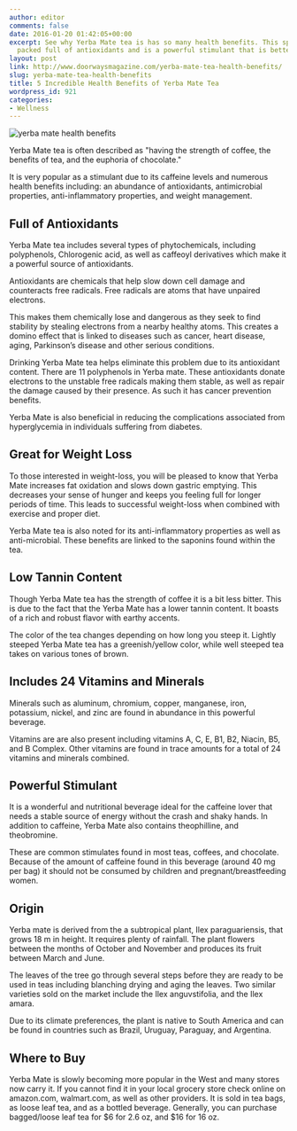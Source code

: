 ```yaml
---
author: editor
comments: false
date: 2016-01-20 01:42:05+00:00
excerpt: See why Yerba Mate tea is has so many health benefits. This special tea is
  packed full of antioxidants and is a powerful stimulant that is better than coffee.
layout: post
link: http://www.doorwaysmagazine.com/yerba-mate-tea-health-benefits/
slug: yerba-mate-tea-health-benefits
title: 5 Incredible Health Benefits of Yerba Mate Tea
wordpress_id: 921
categories:
- Wellness
---
```


![yerba mate health benefits](http://www.doorwaysmagazine.com/wp-content/uploads/yerba_mate_health_benefits.jpg)

Yerba Mate tea is often described as "having the strength of coffee, the benefits of tea, and the euphoria of chocolate."  

It is very popular as a stimulant due to its caffeine levels and numerous health benefits including: an abundance of antioxidants, antimicrobial properties, anti-inflammatory properties, and weight management. 



## Full of Antioxidants



Yerba Mate tea includes several types of phytochemicals, including polyphenols, Chlorogenic acid, as well as caffeoyl derivatives which make it a powerful source of antioxidants. 

Antioxidants are chemicals that help slow down cell damage and counteracts free radicals. Free radicals are atoms that have unpaired electrons.

This makes them chemically lose and dangerous as they seek to find stability by stealing electrons from a nearby healthy atoms. This creates a domino effect that is linked to diseases such as cancer, heart disease, aging, Parkinson’s disease and other serious conditions. 

Drinking Yerba Mate tea helps eliminate this problem due to its antioxidant content.  There are 11 polyphenols in Yerba mate. These antioxidants donate electrons to the unstable free radicals making them stable, as well as repair the damage caused by their presence. As such it has cancer prevention benefits. 

Yerba Mate is also beneficial in reducing the complications associated from hyperglycemia in individuals suffering from diabetes. 



## Great for Weight Loss


  
To those interested in weight-loss, you will be pleased to know that Yerba Mate increases fat oxidation and slows down gastric emptying. This decreases your sense of hunger and keeps you feeling full for longer periods of time. This leads to successful weight-loss when combined with exercise and proper diet. 

Yerba Mate tea is also noted for its anti-inflammatory properties as well as anti-microbial. These benefits are linked to the saponins found within the tea. 



## Low Tannin Content



Though Yerba Mate tea has the strength of coffee it is a bit less bitter. This is due to the fact that the Yerba Mate has a lower tannin content. It boasts of a rich and robust flavor with earthy accents.

The color of the tea changes depending on how long you steep it. Lightly steeped Yerba Mate tea has a greenish/yellow color, while well steeped tea takes on various tones of brown. 



## Includes 24 Vitamins and Minerals



Minerals such as aluminum, chromium, copper, manganese, iron, potassium, nickel, and zinc are found in abundance in this powerful beverage. 

Vitamins are are also present including vitamins A, C, E, B1, B2, Niacin, B5, and B Complex. Other vitamins are found in trace amounts for a total of 24 vitamins and minerals combined. 



## Powerful Stimulant



It is a wonderful and nutritional beverage ideal for the caffeine lover that needs a stable source of energy without the crash and shaky hands. In addition to caffeine, Yerba Mate also contains theophilline, and theobromine. 

These are common stimulates found in most teas, coffees, and chocolate. Because of the amount of caffeine found in this beverage (around 40 mg per bag) it should not be consumed by children and pregnant/breastfeeding women. 



## Origin



Yerba mate is derived from the a subtropical plant, Ilex paraguariensis, that grows 18 m in height. It requires plenty of rainfall. The plant flowers between the months of October and November and produces its fruit between March and June. 

The leaves of the tree go through several steps before they are ready to be used in teas including blanching drying and aging the leaves. Two similar varieties sold on the market include the Ilex anguvstifolia, and the Ilex amara.

Due to its climate preferences, the plant is native to South America and can be found in countries such as Brazil, Uruguay, Paraguay, and Argentina.



## Where to Buy



Yerba Mate is slowly becoming more popular in the West and many stores now carry it. If you cannot find it in your local grocery store check online on amazon.com, walmart.com,  as well as other providers. It is sold in tea bags, as loose leaf tea, and as a bottled beverage. Generally, you can purchase bagged/loose leaf tea for $6 for 2.6 oz, and  $16 for 16 oz. 
